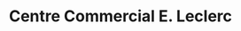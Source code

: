 ---
title: "Centre Commercial E. Leclerc"
url: /schiltigheim/centre-commercial-e-leclerc/
shop: supermarché
---